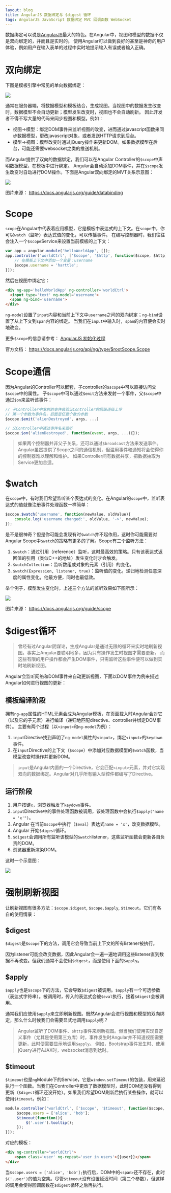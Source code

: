 ```yaml
---
layout: blog 
title: AngularJS 数据绑定与 $digest 循环
tags: AngularJS JavaScript 数据绑定 MVC 回调函数 WebSocket
---
```


数据绑定可以说是[AngularJS][angular]最大的特色。在Angular中，视图和模型的数据不仅是双向绑定的，并而且是实时的。
使用Angular可以做到良好的甚至是神奇的用户体验，例如用户在输入表单的过程中实时地提示输入有误或者输入正确。

# 双向绑定

下图是模板引擎中常见的单向数据绑定：

![](/assets/img/blog/angular/One_Way_Data_Binding.png)

通常在服务器端，将数据模型和模板结合，生成视图。当视图中的数据发生改变时，数据模型不会自动更新；模型发生改变时，视图也不会自动刷新。
因此开发者不得不写大量的代码来同步视图和模型。例如：

* 视图->模型：绑定DOM事件来监听视图的改变，进而通过javascript函数来同步数据模型，更改javascript对象，或者发送HTTP请求到后台。
* 模型->视图：模型改变时通过jQuery操作来更新DOM。如果数据模型在后台，可能还需要websocket之类的推送机制。

而Angular提供了双向的数据绑定，我们可以在Angular Controller的`$scope`中声明数据模型，在模板中进行绑定。
Angular会自动添加DOM事件，并在`$scope`发生改变时自动进行DOM操作。下面是Angular双向绑定的MVT关系示意图：

![](/assets/img/blog/angular/Two_Way_Data_Binding.png)

图片来源： https://docs.angularjs.org/guide/databinding

<!--more-->

# Scope

`scope`在Angular中代表着应用模型，它是模板中表达式的上下文。在`scope`中，你可以`watch`（监听）表达式值的变化，可以传播事件。
在编写控制器时，我们往往会注入一个`$scope`Service来设置当前模板的上下文：

```javascript
var app = angular.module('helloWorldApp', []);
app.controller('worldCtrl', ['$scope', '$http', function($scope, $http) {
    // 在模板上下文中添加一个变量：username
    $scope.username = 'harttle';
}]);
```

然后在视图中绑定它：

```html
<div ng-app='helloWorldApp' ng-controller='worldCtrl'>
  <input type='text' ng-model='username'>
  <span ng-bind='username'>
</div>
```

`ng-model`设置了`input`内容和当前上下文中`username`之间的双向绑定；`ng-bind`设置了从上下文到`span`内容的绑定。
当我们在`input`中输入时，`span`的内容便会实时地改变。

更多`$scope`的信息请参考： [AngularJS 初始化过程][ai]

官方文档： https://docs.angularjs.org/api/ng/type/$rootScope.Scope

# Scope通信

因为Angular的Controller可以嵌套，子controller的`$scope`中可以直接访问父`$scope`中的属性。
子`$scope`中可以通过`$emit`方法来发射一个事件，父`$scope`中通过`$on`来监听该事件：

```javascript
// 子Controller中发射的事件会验证Controller的层级逐级上传
// 第一个参数为事件名，后面是任意个数的参数
$scope.$emit('alienDestroyed', args, ...)

// 父Controller中通过事件名来监听
$scope.$on('alienDestroyed', function(event, args, ...){});
```

> 如果两个控制器并非父子关系，还可以通过`$broadcast`方法来发送事件。
> Angular虽然提供了Scope之间的通信机制，但滥用事件和通知将会使得你的控制器难以理解和维护。
> 如果Controller间有数据共享，把数据抽取为Service更加合适。

# $watch

在`scope`中，有时我们希望监听某个表达式的变化。在Angular的`scope`中，监听表达式的值就像注册事件处理函数一样简单：

```javascript
$scope.$watch('username', function(newValue, oldValue){
    console.log('username changed:', oldValue, '->', newValue);
});
```

是不是很神奇？但是你可能会发现有时`$watch`并不起作用，这时你可能需要对Angular Scope中`$watch`的策略有更多的了解。Scope有三个监听方法：

1. `$watch`：通过引用（reference）监听，这时最高效的策略。只有该表达式返回值的引用（类似C++的地址）发生变化时才会触发。
2. `$watchCollection`：监听数组或对象的元素（引用）的变化。
3. `$watch(Expression, listener, true)`：监听值的变化。递归地检测任意深度的属性变化，他最方便，同时也最低效。

举个例子，模型发生变化时，上述三个方法的监听效果如下图所示：

![](/assets/img/blog/angular/concepts-scope-watch-strategies.png)

图片来源： https://docs.angularjs.org/guide/scope

# $digest循环

> 曾经有过Angular阴谋论，生成Angular是通过无限的循环来实时地刷新视图。事实上Angular要聪明地多，因为只有操作发生时视图才需要更新。
> 而这些有限的用户操作都会产生DOM事件，只需监听这些事件便可以做到实时地刷新视图。

Angular会监听网络和DOM事件来自动更新视图，下面以DOM事件为例来描述Angular如何进行视图的更新：

## 模板编译阶段

拥有`ng-app`属性的HTML元素会成为Angular模板，在页面载入时Angular会对它（以及它的子元素）进行编译（递归地匹配directive、controller并绑定DOM事件）。
主要有两个过程（以`<input>`和`ng-model`为例）：

1. `input`Directive找到声明了`ng-model`属性的`<input>`，绑定`<input>`的`keydown`事件。
2. 在`input`Directive的上下文（`$scope`）中添加对应数据模型的`$watch`函数，当模型改变时操作并更新DOM。

> `input`是Angular内置的一个Directive，它会匹配`<input>`元素，并对它实现双向的数据绑定。Angular对几乎所有输入型控件都编写了Directive。

## 运行阶段

1. 用户按键`x`，浏览器触发了`keydown`事件。
2. `input`Directive中的事件处理函数被调用，该处理函数中会执行`$apply("name = 'x'")`。
3. Angular 在当前`$scope`中执行（`$eval`）表达式`name = 'x'`，改变数据模型。
4. Angular 开始`$digest`循环。
5. `$digest`会调用所有监听该模型的`$watch`listener，这些监听函数会更新各自负责的DOM。
6. 浏览器重新渲染DOM。

这时一个示意图：

![](/assets/img/blog/angular/concepts-runtime.png)

# 强制刷新视图

让刷新视图有很多方法：`$scope.$digest`, `$scope.$apply`, `$timeout`。它们有各自的使用情景：

## $digest

`$digest`是`$scope`下的方法，调用它会导致当前上下文的所有listener被执行。

因为listener可能会改变数据，因此Angular会一遍一遍地调用这些listener直到数据不再改变。但我们通常不会使用`$digest`，而是使用下面的`$apply`。

## $apply

`$apply`也是`$scope`下的方法，它会导致`$digest`被调用。`$apply`有一个可选参数（表达式字符串）。被调用时，传入的表达式会被`$eval`执行，接着`$digest`会被调用。

通常我们应使用`$apply`来立即刷新视图。既然Angular会进行视图和模型的双向绑定，那么什么时候我们会需要显式地调用`$apply`呢？

> Angular监听了DOM事件、`$http`事件来刷新视图。但当我们使用实现自定义事件（尤其是使用第三方库）时，事件发生时Angular并不知道视图需要更新，此时便需要显示地调用`$apply`。
> 例如，Bootstrap事件发生时、使用jQuery进行AJAX时，websocket消息到达时。

## $timeout

`$timeout`也是`ng`Module下的Service，它是`window.setTimeout`的包装，用来延迟执行一个函数。当我们在Controller中更改了数据模型时，此时DOM还没有得到更新（`$digest`循环还没开始）。如果我们希望DOM刷新后执行某些操作，就可以使用`$timeout`。例如：

```javascript
module.controller('worldCtrl', ['$scope', '$timeout', function($scope, $timeout){
     $scope.users = ['alice', 'bob'];
     $timeout(function(){
         $('.user').tooltip();
     });
}]);
```

对应的模板：

```html
<div ng-controller="worldCtrl">
    <span class='user' ng-repeat='user in users'>{{user}}</span>
</div>
```

当`$scope.users = ['alice', 'bob'];`执行后，DOM中的`<span>`还不存在，此时`$('.user')`的值为空集。尽管`$timeout`没有设置延迟时间（第二个参数），但这样的调用会使得回调函数在`$digest`循环之后再执行。

[angular]: https://docs.angularjs.org
[ai]: /2015/05/31/angular-scope-initialize.html

